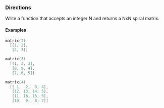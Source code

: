### Directions

Write a function that accepts an integer N and returns a NxN spiral matrix.

#### Examples

```go
matrix(2)
  [[1, 2],
   [4, 3]]

matrix(3)
  [[1, 2, 3],
   [8, 9, 4],
   [7, 6, 5]]

matrix(4)
  [[ 1,  2,  3, 4],
   [12, 13, 14, 5],
   [11, 16, 15, 6],
   [10,  9,  8, 7]]
```
